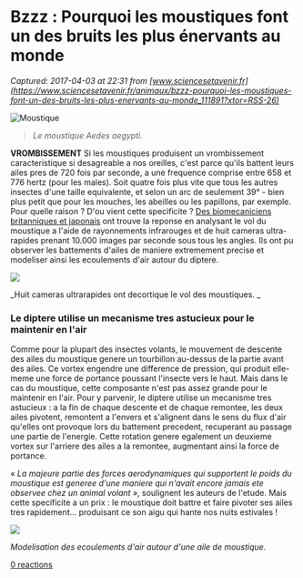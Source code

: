 # Bzzz : Pourquoi les moustiques font un des bruits les plus énervants au monde

_Captured: 2017-04-03 at 22:31 from [www.sciencesetavenir.fr](https://www.sciencesetavenir.fr/animaux/bzzz-pourquoi-les-moustiques-font-un-des-bruits-les-plus-enervants-au-monde_111891?xtor=RSS-26)_

![Moustique](https://www.sciencesetavenir.fr/assets/img/2017/03/31/cover-r4x3w1000-58de82b6dc616-moustique1.jpg)

> _Le moustique Aedes aegypti._

**VROMBISSEMENT** Si les moustiques produisent un vrombissement caracteristique si desagreable a nos oreilles, c'est parce qu'ils battent leurs ailes pres de 720 fois par seconde, a une frequence comprise entre 658 et 776 hertz (pour les males). Soit quatre fois plus vite que tous les autres insectes d'une taille equivalente, et selon un arc de seulement 39° - bien plus petit que pour les mouches, les abeilles ou les papillons, par exemple. Pour quelle raison ? D'ou vient cette specificite ? [Des biomecaniciens britanniques et japonais](http://www.nature.com/nature/journal/vaop/ncurrent/full/nature21727.html) ont trouve la reponse en analysant le vol du moustique a l'aide de rayonnements infrarouges et de huit cameras ultra-rapides prenant 10.000 images par seconde sous tous les angles. Ils ont pu observer les battements d'ailes de maniere extremement precise et modeliser ainsi les ecoulements d'air autour du diptere.

![](https://www.sciencesetavenir.fr/assets/inline-img/2017/03/31/w453-81219-moustique2.png)

_Huit cameras ultrarapides ont decortique le vol des moustiques. _

### **Le diptere utilise un mecanisme tres astucieux pour le maintenir en l'air**

Comme pour la plupart des insectes volants, le mouvement de descente des ailes du moustique genere un tourbillon au-dessus de la partie avant des ailes. Ce vortex engendre une difference de pression, qui produit elle-meme une force de portance poussant l'insecte vers le haut. Mais dans le cas du moustique, cette composante n'est pas assez grande pour le maintenir en l'air. Pour y parvenir, le diptere utilise un mecanisme tres astucieux : a la fin de chaque descente et de chaque remontee, les deux ailes pivotent, remontent a l'envers et s'alignent dans le sens du flux d'air qu'elles ont provoque lors du battement precedent, recuperant au passage une partie de l'energie. Cette rotation genere egalement un deuxieme vortex sur l'arriere des ailes a la remontee, augmentant ainsi la force de portance.

« _La majeure partie des forces aerodynamiques qui supportent le poids du moustique est generee d'une maniere qui n'avait encore jamais ete observee chez un animal volant_ », soulignent les auteurs de l'etude. Mais cette specificite a un prix : le moustique doit battre et faire pivoter ses ailes tres rapidement… produisant ce son aigu qui hante nos nuits estivales !

![](https://www.sciencesetavenir.fr/assets/inline-img/2017/03/31/w453-81220-mustique3.png)

_Modelisation des ecoulements d'air autour d'une aile de moustique._

[0 reactions](https://www.sciencesetavenir.fr/animaux/bzzz-pourquoi-les-moustiques-font-un-des-bruits-les-plus-enervants-au-monde_111891?xtor=RSS-26)
